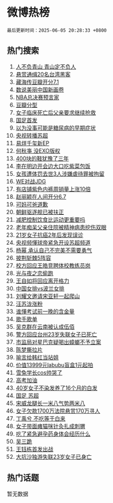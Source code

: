 # 微博热榜

`最后更新时间：2025-06-05 20:28:33 +0800`

## 热门搜索

1. [人不负青山 青山定不负人](https://m.weibo.cn/search?containerid=100103type%3D1%26t%3D10%26q%3D%23%E4%BA%BA%E4%B8%8D%E8%B4%9F%E9%9D%92%E5%B1%B1+%E9%9D%92%E5%B1%B1%E5%AE%9A%E4%B8%8D%E8%B4%9F%E4%BA%BA%23&stream_entry_id=51&isnewpage=1&extparam=seat%3D1%26cate%3D10103%26filter_type%3Drealtimehot%26stream_entry_id%3D51%26c_type%3D51%26pos%3D0%26q%3D%2523%25E4%25BA%25BA%25E4%25B8%258D%25E8%25B4%259F%25E9%259D%2592%25E5%25B1%25B1%2520%25E9%259D%2592%25E5%25B1%25B1%25E5%25AE%259A%25E4%25B8%258D%25E8%25B4%259F%25E4%25BA%25BA%2523%26dgr%3D0%26display_time%3D1749126512%26pre_seqid%3D17491265122270055183)
1. [悬赏通缉20名台湾黑客](https://m.weibo.cn/search?containerid=100103type%3D1%26t%3D10%26q%3D%23%E6%82%AC%E8%B5%8F%E9%80%9A%E7%BC%8920%E5%90%8D%E5%8F%B0%E6%B9%BE%E9%BB%91%E5%AE%A2%23&stream_entry_id=31&isnewpage=1&extparam=seat%3D1%26flag%3D16%26stream_entry_id%3D31%26band_rank%3D1%26cate%3D5001%26lcate%3D5001%26filter_type%3Drealtimehot%26q%3D%2523%25E6%2582%25AC%25E8%25B5%258F%25E9%2580%259A%25E7%25BC%258920%25E5%2590%258D%25E5%258F%25B0%25E6%25B9%25BE%25E9%25BB%2591%25E5%25AE%25A2%2523%26c_type%3D31%26realpos%3D1%26pos%3D0%26dgr%3D0%26display_time%3D1749126512%26pre_seqid%3D17491265122270055183)
1. [藏海传豆瓣开分7.1](https://m.weibo.cn/search?containerid=100103type%3D1%26t%3D10%26q%3D%23%E8%97%8F%E6%B5%B7%E4%BC%A0%E8%B1%86%E7%93%A3%E5%BC%80%E5%88%867.1%23&stream_entry_id=31&isnewpage=1&extparam=seat%3D1%26flag%3D1%26stream_entry_id%3D31%26band_rank%3D2%26cate%3D5001%26lcate%3D5001%26filter_type%3Drealtimehot%26q%3D%2523%25E8%2597%258F%25E6%25B5%25B7%25E4%25BC%25A0%25E8%25B1%2586%25E7%2593%25A3%25E5%25BC%2580%25E5%2588%25867.1%2523%26c_type%3D31%26realpos%3D2%26pos%3D1%26dgr%3D0%26display_time%3D1749126512%26pre_seqid%3D17491265122270055183)
1. [数说美丽中国新画卷](https://m.weibo.cn/search?containerid=100103type%3D1%26t%3D10%26q%3D%23%E6%95%B0%E8%AF%B4%E7%BE%8E%E4%B8%BD%E4%B8%AD%E5%9B%BD%E6%96%B0%E7%94%BB%E5%8D%B7%23&stream_entry_id=31&isnewpage=1&extparam=seat%3D1%26flag%3D1%26stream_entry_id%3D31%26band_rank%3D3%26cate%3D5001%26lcate%3D5001%26filter_type%3Drealtimehot%26q%3D%2523%25E6%2595%25B0%25E8%25AF%25B4%25E7%25BE%258E%25E4%25B8%25BD%25E4%25B8%25AD%25E5%259B%25BD%25E6%2596%25B0%25E7%2594%25BB%25E5%258D%25B7%2523%26c_type%3D31%26realpos%3D3%26pos%3D2%26dgr%3D0%26display_time%3D1749126512%26pre_seqid%3D17491265122270055183)
1. [NBA总决赛预言家](https://m.weibo.cn/search?containerid=100103type%3D1%26t%3D10%26q%3D%23NBA%E6%80%BB%E5%86%B3%E8%B5%9B%E9%A2%84%E8%A8%80%E5%AE%B6%23&stream_entry_id=31&isnewpage=1&extparam=seat%3D1%26adid%3D288688%26stream_entry_id%3D31%26band_rank%3D4%26cate%3D5001%26q%3D%2523NBA%25E6%2580%25BB%25E5%2586%25B3%25E8%25B5%259B%25E9%25A2%2584%25E8%25A8%2580%25E5%25AE%25B6%2523%26lcate%3D5001%26filter_type%3Drealtimehot%26is_ad_pos%3D1%26c_type%3D31%26topic_ad%3D1%26pos%3D3%26dgr%3D0%26display_time%3D1749126512%26pre_seqid%3D17491265122270055183)
1. [豆瓣分型](https://m.weibo.cn/search?containerid=100103type%3D1%26t%3D10%26q%3D%E8%B1%86%E7%93%A3%E5%88%86%E5%9E%8B&stream_entry_id=31&isnewpage=1&extparam=seat%3D1%26flag%3D1%26stream_entry_id%3D31%26band_rank%3D4%26cate%3D5001%26lcate%3D5001%26filter_type%3Drealtimehot%26q%3D%25E8%25B1%2586%25E7%2593%25A3%25E5%2588%2586%25E5%259E%258B%26c_type%3D31%26realpos%3D4%26pos%3D4%26dgr%3D0%26display_time%3D1749126512%26pre_seqid%3D17491265122270055183)
1. [女子临床死亡后父亲要求继续抢救](https://m.weibo.cn/search?containerid=100103type%3D1%26t%3D10%26q%3D%23%E5%A5%B3%E5%AD%90%E4%B8%B4%E5%BA%8A%E6%AD%BB%E4%BA%A1%E5%90%8E%E7%88%B6%E4%BA%B2%E8%A6%81%E6%B1%82%E7%BB%A7%E7%BB%AD%E6%8A%A2%E6%95%91%23&stream_entry_id=31&isnewpage=1&extparam=seat%3D1%26flag%3D1%26stream_entry_id%3D31%26band_rank%3D5%26cate%3D5001%26lcate%3D5001%26filter_type%3Drealtimehot%26q%3D%2523%25E5%25A5%25B3%25E5%25AD%2590%25E4%25B8%25B4%25E5%25BA%258A%25E6%25AD%25BB%25E4%25BA%25A1%25E5%2590%258E%25E7%2588%25B6%25E4%25BA%25B2%25E8%25A6%2581%25E6%25B1%2582%25E7%25BB%25A7%25E7%25BB%25AD%25E6%258A%25A2%25E6%2595%2591%2523%26c_type%3D31%26realpos%3D5%26pos%3D5%26dgr%3D0%26display_time%3D1749126512%26pre_seqid%3D17491265122270055183)
1. [国足首发](https://m.weibo.cn/search?containerid=100103type%3D1%26t%3D10%26q%3D%E5%9B%BD%E8%B6%B3%E9%A6%96%E5%8F%91&stream_entry_id=31&isnewpage=1&extparam=seat%3D1%26flag%3D1%26stream_entry_id%3D31%26band_rank%3D6%26cate%3D5001%26lcate%3D5001%26filter_type%3Drealtimehot%26q%3D%25E5%259B%25BD%25E8%25B6%25B3%25E9%25A6%2596%25E5%258F%2591%26c_type%3D31%26realpos%3D6%26pos%3D6%26dgr%3D0%26display_time%3D1749126512%26pre_seqid%3D17491265122270055183)
1. [以为没事可能是糖尿病的早期症状](https://m.weibo.cn/search?containerid=100103type%3D1%26t%3D10%26q%3D%E4%BB%A5%E4%B8%BA%E6%B2%A1%E4%BA%8B%E5%8F%AF%E8%83%BD%E6%98%AF%E7%B3%96%E5%B0%BF%E7%97%85%E7%9A%84%E6%97%A9%E6%9C%9F%E7%97%87%E7%8A%B6&stream_entry_id=31&isnewpage=1&extparam=seat%3D1%26flag%3D1%26stream_entry_id%3D31%26band_rank%3D7%26cate%3D5001%26lcate%3D5001%26filter_type%3Drealtimehot%26q%3D%25E4%25BB%25A5%25E4%25B8%25BA%25E6%25B2%25A1%25E4%25BA%258B%25E5%258F%25AF%25E8%2583%25BD%25E6%2598%25AF%25E7%25B3%2596%25E5%25B0%25BF%25E7%2597%2585%25E7%259A%2584%25E6%2597%25A9%25E6%259C%259F%25E7%2597%2587%25E7%258A%25B6%26c_type%3D31%26realpos%3D7%26pos%3D7%26dgr%3D0%26display_time%3D1749126512%26pre_seqid%3D17491265122270055183)
1. [央视转播苏超](https://m.weibo.cn/search?containerid=100103type%3D1%26t%3D10%26q%3D%23%E5%A4%AE%E8%A7%86%E8%BD%AC%E6%92%AD%E8%8B%8F%E8%B6%85%23&stream_entry_id=31&isnewpage=1&extparam=seat%3D1%26flag%3D0%26stream_entry_id%3D31%26band_rank%3D8%26cate%3D5001%26lcate%3D5001%26filter_type%3Drealtimehot%26q%3D%2523%25E5%25A4%25AE%25E8%25A7%2586%25E8%25BD%25AC%25E6%2592%25AD%25E8%258B%258F%25E8%25B6%2585%2523%26c_type%3D31%26realpos%3D8%26pos%3D8%26dgr%3D0%26display_time%3D1749126512%26pre_seqid%3D17491265122270055183)
1. [易烊千玺新EP](https://m.weibo.cn/search?containerid=100103type%3D1%26t%3D10%26q%3D%E6%98%93%E7%83%8A%E5%8D%83%E7%8E%BA%E6%96%B0EP&stream_entry_id=31&isnewpage=1&extparam=seat%3D1%26flag%3D1%26stream_entry_id%3D31%26band_rank%3D9%26cate%3D5001%26lcate%3D5001%26filter_type%3Drealtimehot%26q%3D%25E6%2598%2593%25E7%2583%258A%25E5%258D%2583%25E7%258E%25BA%25E6%2596%25B0EP%26c_type%3D31%26realpos%3D9%26pos%3D9%26dgr%3D0%26display_time%3D1749126512%26pre_seqid%3D17491265122270055183)
1. [何秋亊 没EXO版权](https://m.weibo.cn/search?containerid=100103type%3D1%26t%3D10%26q%3D%E4%BD%95%E7%A7%8B%E4%BA%8A+%E6%B2%A1EXO%E7%89%88%E6%9D%83&stream_entry_id=31&isnewpage=1&extparam=seat%3D1%26flag%3D0%26stream_entry_id%3D31%26band_rank%3D10%26cate%3D5001%26lcate%3D5001%26filter_type%3Drealtimehot%26q%3D%25E4%25BD%2595%25E7%25A7%258B%25E4%25BA%258A%2520%25E6%25B2%25A1EXO%25E7%2589%2588%25E6%259D%2583%26c_type%3D31%26realpos%3D10%26pos%3D10%26dgr%3D0%26display_time%3D1749126512%26pre_seqid%3D17491265122270055183)
1. [400块的鞋犹豫了三年](https://m.weibo.cn/search?containerid=100103type%3D1%26t%3D10%26q%3D400%E5%9D%97%E7%9A%84%E9%9E%8B%E7%8A%B9%E8%B1%AB%E4%BA%86%E4%B8%89%E5%B9%B4&stream_entry_id=31&isnewpage=1&extparam=seat%3D1%26flag%3D2%26stream_entry_id%3D31%26band_rank%3D11%26cate%3D5001%26lcate%3D5001%26filter_type%3Drealtimehot%26q%3D400%25E5%259D%2597%25E7%259A%2584%25E9%259E%258B%25E7%258A%25B9%25E8%25B1%25AB%25E4%25BA%2586%25E4%25B8%2589%25E5%25B9%25B4%26c_type%3D31%26realpos%3D11%26pos%3D11%26dgr%3D0%26display_time%3D1749126512%26pre_seqid%3D17491265122270055183)
1. [李在明边开会边大口吃紫菜包饭](https://m.weibo.cn/search?containerid=100103type%3D1%26t%3D10%26q%3D%23%E6%9D%8E%E5%9C%A8%E6%98%8E%E8%BE%B9%E5%BC%80%E4%BC%9A%E8%BE%B9%E5%A4%A7%E5%8F%A3%E5%90%83%E7%B4%AB%E8%8F%9C%E5%8C%85%E9%A5%AD%23&stream_entry_id=31&isnewpage=1&extparam=seat%3D1%26flag%3D1%26stream_entry_id%3D31%26band_rank%3D12%26cate%3D5001%26lcate%3D5001%26filter_type%3Drealtimehot%26q%3D%2523%25E6%259D%258E%25E5%259C%25A8%25E6%2598%258E%25E8%25BE%25B9%25E5%25BC%2580%25E4%25BC%259A%25E8%25BE%25B9%25E5%25A4%25A7%25E5%258F%25A3%25E5%2590%2583%25E7%25B4%25AB%25E8%258F%259C%25E5%258C%2585%25E9%25A5%25AD%2523%26c_type%3D31%26realpos%3D12%26pos%3D12%26dgr%3D0%26display_time%3D1749126512%26pre_seqid%3D17491265122270055183)
1. [女孩遭体罚去世3人涉嫌虐待罪被拘留](https://m.weibo.cn/search?containerid=100103type%3D1%26t%3D10%26q%3D%23%E5%A5%B3%E5%AD%A9%E9%81%AD%E4%BD%93%E7%BD%9A%E5%8E%BB%E4%B8%963%E4%BA%BA%E6%B6%89%E5%AB%8C%E8%99%90%E5%BE%85%E7%BD%AA%E8%A2%AB%E6%8B%98%E7%95%99%23&stream_entry_id=31&isnewpage=1&extparam=seat%3D1%26flag%3D2%26stream_entry_id%3D31%26band_rank%3D13%26cate%3D5001%26lcate%3D5001%26filter_type%3Drealtimehot%26q%3D%2523%25E5%25A5%25B3%25E5%25AD%25A9%25E9%2581%25AD%25E4%25BD%2593%25E7%25BD%259A%25E5%258E%25BB%25E4%25B8%25963%25E4%25BA%25BA%25E6%25B6%2589%25E5%25AB%258C%25E8%2599%2590%25E5%25BE%2585%25E7%25BD%25AA%25E8%25A2%25AB%25E6%258B%2598%25E7%2595%2599%2523%26c_type%3D31%26realpos%3D13%26pos%3D13%26dgr%3D0%26display_time%3D1749126512%26pre_seqid%3D17491265122270055183)
1. [WE对战JDG](https://m.weibo.cn/search?containerid=100103type%3D1%26t%3D10%26q%3D%23WE%E5%AF%B9%E6%88%98JDG%23&stream_entry_id=31&isnewpage=1&extparam=seat%3D1%26flag%3D0%26stream_entry_id%3D31%26band_rank%3D14%26cate%3D5001%26lcate%3D5001%26filter_type%3Drealtimehot%26q%3D%2523WE%25E5%25AF%25B9%25E6%2588%2598JDG%2523%26c_type%3D31%26realpos%3D14%26pos%3D14%26dgr%3D0%26display_time%3D1749126512%26pre_seqid%3D17491265122270055183)
1. [有店铺紫色内裤周销量上涨10倍](https://m.weibo.cn/search?containerid=100103type%3D1%26t%3D10%26q%3D%23%E6%9C%89%E5%BA%97%E9%93%BA%E7%B4%AB%E8%89%B2%E5%86%85%E8%A3%A4%E5%91%A8%E9%94%80%E9%87%8F%E4%B8%8A%E6%B6%A810%E5%80%8D%23&stream_entry_id=31&isnewpage=1&extparam=seat%3D1%26flag%3D1%26stream_entry_id%3D31%26band_rank%3D15%26cate%3D5001%26lcate%3D5001%26filter_type%3Drealtimehot%26q%3D%2523%25E6%259C%2589%25E5%25BA%2597%25E9%2593%25BA%25E7%25B4%25AB%25E8%2589%25B2%25E5%2586%2585%25E8%25A3%25A4%25E5%2591%25A8%25E9%2594%2580%25E9%2587%258F%25E4%25B8%258A%25E6%25B6%25A810%25E5%2580%258D%2523%26c_type%3D31%26realpos%3D15%26pos%3D15%26dgr%3D0%26display_time%3D1749126512%26pre_seqid%3D17491265122270055183)
1. [赵丽颖在人间开分6.7](https://m.weibo.cn/search?containerid=100103type%3D1%26t%3D10%26q%3D%23%E8%B5%B5%E4%B8%BD%E9%A2%96%E5%9C%A8%E4%BA%BA%E9%97%B4%E5%BC%80%E5%88%866.7%23&stream_entry_id=31&isnewpage=1&extparam=seat%3D1%26flag%3D1%26stream_entry_id%3D31%26band_rank%3D16%26cate%3D5001%26lcate%3D5001%26filter_type%3Drealtimehot%26q%3D%2523%25E8%25B5%25B5%25E4%25B8%25BD%25E9%25A2%2596%25E5%259C%25A8%25E4%25BA%25BA%25E9%2597%25B4%25E5%25BC%2580%25E5%2588%25866.7%2523%26c_type%3D31%26realpos%3D16%26pos%3D16%26dgr%3D0%26display_time%3D1749126512%26pre_seqid%3D17491265122270055183)
1. [可妈可爸道歉](https://m.weibo.cn/search?containerid=100103type%3D1%26t%3D10%26q%3D%23%E5%8F%AF%E5%A6%88%E5%8F%AF%E7%88%B8%E9%81%93%E6%AD%89%23&stream_entry_id=31&isnewpage=1&extparam=seat%3D1%26flag%3D1%26stream_entry_id%3D31%26band_rank%3D17%26cate%3D5001%26lcate%3D5001%26filter_type%3Drealtimehot%26q%3D%2523%25E5%258F%25AF%25E5%25A6%2588%25E5%258F%25AF%25E7%2588%25B8%25E9%2581%2593%25E6%25AD%2589%2523%26c_type%3D31%26realpos%3D17%26pos%3D17%26dgr%3D0%26display_time%3D1749126512%26pre_seqid%3D17491265122270055183)
1. [朝鲜驱逐舰已被扶正](https://m.weibo.cn/search?containerid=100103type%3D1%26t%3D10%26q%3D%23%E6%9C%9D%E9%B2%9C%E9%A9%B1%E9%80%90%E8%88%B0%E5%B7%B2%E8%A2%AB%E6%89%B6%E6%AD%A3%23&stream_entry_id=31&isnewpage=1&extparam=seat%3D1%26flag%3D1%26stream_entry_id%3D31%26band_rank%3D18%26cate%3D5001%26lcate%3D5001%26filter_type%3Drealtimehot%26q%3D%2523%25E6%259C%259D%25E9%25B2%259C%25E9%25A9%25B1%25E9%2580%2590%25E8%2588%25B0%25E5%25B7%25B2%25E8%25A2%25AB%25E6%2589%25B6%25E6%25AD%25A3%2523%26c_type%3D31%26realpos%3D18%26pos%3D18%26dgr%3D0%26display_time%3D1749126512%26pre_seqid%3D17491265122270055183)
1. [减肥控制饮食比运动更重要吗](https://m.weibo.cn/search?containerid=100103type%3D1%26t%3D10%26q%3D%E5%87%8F%E8%82%A5%E6%8E%A7%E5%88%B6%E9%A5%AE%E9%A3%9F%E6%AF%94%E8%BF%90%E5%8A%A8%E6%9B%B4%E9%87%8D%E8%A6%81%E5%90%97&stream_entry_id=31&isnewpage=1&extparam=seat%3D1%26flag%3D1%26stream_entry_id%3D31%26band_rank%3D19%26is_ai_ask%3D1%26cate%3D5001%26lcate%3D5001%26filter_type%3Drealtimehot%26q%3D%25E5%2587%258F%25E8%2582%25A5%25E6%258E%25A7%25E5%2588%25B6%25E9%25A5%25AE%25E9%25A3%259F%25E6%25AF%2594%25E8%25BF%2590%25E5%258A%25A8%25E6%259B%25B4%25E9%2587%258D%25E8%25A6%2581%25E5%2590%2597%26c_type%3D31%26realpos%3D19%26pos%3D19%26dgr%3D0%26display_time%3D1749126512%26pre_seqid%3D17491265122270055183)
1. [老年痴呆父亲住院被精神病患挖伤双眼](https://m.weibo.cn/search?containerid=100103type%3D1%26t%3D10%26q%3D%23%E8%80%81%E5%B9%B4%E7%97%B4%E5%91%86%E7%88%B6%E4%BA%B2%E4%BD%8F%E9%99%A2%E8%A2%AB%E7%B2%BE%E7%A5%9E%E7%97%85%E6%82%A3%E6%8C%96%E4%BC%A4%E5%8F%8C%E7%9C%BC%23&stream_entry_id=31&isnewpage=1&extparam=seat%3D1%26flag%3D1%26stream_entry_id%3D31%26band_rank%3D20%26cate%3D5001%26lcate%3D5001%26filter_type%3Drealtimehot%26q%3D%2523%25E8%2580%2581%25E5%25B9%25B4%25E7%2597%25B4%25E5%2591%2586%25E7%2588%25B6%25E4%25BA%25B2%25E4%25BD%258F%25E9%2599%25A2%25E8%25A2%25AB%25E7%25B2%25BE%25E7%25A5%259E%25E7%2597%2585%25E6%2582%25A3%25E6%258C%2596%25E4%25BC%25A4%25E5%258F%258C%25E7%259C%25BC%2523%26c_type%3D31%26realpos%3D20%26pos%3D20%26dgr%3D0%26display_time%3D1749126512%26pre_seqid%3D17491265122270055183)
1. [21岁女子抗癌2年后发现误诊](https://m.weibo.cn/search?containerid=100103type%3D1%26t%3D10%26q%3D%2321%E5%B2%81%E5%A5%B3%E5%AD%90%E6%8A%97%E7%99%8C2%E5%B9%B4%E5%90%8E%E5%8F%91%E7%8E%B0%E8%AF%AF%E8%AF%8A%23&stream_entry_id=31&isnewpage=1&extparam=seat%3D1%26flag%3D0%26stream_entry_id%3D31%26band_rank%3D21%26cate%3D5001%26lcate%3D5001%26filter_type%3Drealtimehot%26q%3D%252321%25E5%25B2%2581%25E5%25A5%25B3%25E5%25AD%2590%25E6%258A%2597%25E7%2599%258C2%25E5%25B9%25B4%25E5%2590%258E%25E5%258F%2591%25E7%258E%25B0%25E8%25AF%25AF%25E8%25AF%258A%2523%26c_type%3D31%26realpos%3D21%26pos%3D21%26dgr%3D0%26display_time%3D1749126512%26pre_seqid%3D17491265122270055183)
1. [央视频懂球帝紧急开设苏超频道](https://m.weibo.cn/search?containerid=100103type%3D1%26t%3D10%26q%3D%23%E5%A4%AE%E8%A7%86%E9%A2%91%E6%87%82%E7%90%83%E5%B8%9D%E7%B4%A7%E6%80%A5%E5%BC%80%E8%AE%BE%E8%8B%8F%E8%B6%85%E9%A2%91%E9%81%93%23&stream_entry_id=31&isnewpage=1&extparam=seat%3D1%26flag%3D1%26stream_entry_id%3D31%26band_rank%3D22%26cate%3D5001%26lcate%3D5001%26filter_type%3Drealtimehot%26q%3D%2523%25E5%25A4%25AE%25E8%25A7%2586%25E9%25A2%2591%25E6%2587%2582%25E7%2590%2583%25E5%25B8%259D%25E7%25B4%25A7%25E6%2580%25A5%25E5%25BC%2580%25E8%25AE%25BE%25E8%258B%258F%25E8%25B6%2585%25E9%25A2%2591%25E9%2581%2593%2523%26c_type%3D31%26realpos%3D22%26pos%3D22%26dgr%3D0%26display_time%3D1749126512%26pre_seqid%3D17491265122270055183)
1. [杨幂 承认自己不完美不需要勇气](https://m.weibo.cn/search?containerid=100103type%3D1%26t%3D10%26q%3D%E6%9D%A8%E5%B9%82+%E6%89%BF%E8%AE%A4%E8%87%AA%E5%B7%B1%E4%B8%8D%E5%AE%8C%E7%BE%8E%E4%B8%8D%E9%9C%80%E8%A6%81%E5%8B%87%E6%B0%94&stream_entry_id=31&isnewpage=1&extparam=seat%3D1%26flag%3D2%26stream_entry_id%3D31%26band_rank%3D23%26cate%3D5001%26lcate%3D5001%26filter_type%3Drealtimehot%26q%3D%25E6%259D%25A8%25E5%25B9%2582%2520%25E6%2589%25BF%25E8%25AE%25A4%25E8%2587%25AA%25E5%25B7%25B1%25E4%25B8%258D%25E5%25AE%258C%25E7%25BE%258E%25E4%25B8%258D%25E9%259C%2580%25E8%25A6%2581%25E5%258B%2587%25E6%25B0%2594%26c_type%3D31%26realpos%3D23%26pos%3D23%26dgr%3D0%26display_time%3D1749126512%26pre_seqid%3D17491265122270055183)
1. [披荆斩棘5阵容](https://m.weibo.cn/search?containerid=100103type%3D1%26t%3D10%26q%3D%E6%8A%AB%E8%8D%86%E6%96%A9%E6%A3%985%E9%98%B5%E5%AE%B9&stream_entry_id=31&isnewpage=1&extparam=seat%3D1%26flag%3D0%26stream_entry_id%3D31%26band_rank%3D24%26cate%3D5001%26lcate%3D5001%26filter_type%3Drealtimehot%26q%3D%25E6%258A%25AB%25E8%258D%2586%25E6%2596%25A9%25E6%25A3%25985%25E9%2598%25B5%25E5%25AE%25B9%26c_type%3D31%26realpos%3D24%26pos%3D24%26dgr%3D0%26display_time%3D1749126512%26pre_seqid%3D17491265122270055183)
1. [校方回应王皓竞聘体校教练员岗](https://m.weibo.cn/search?containerid=100103type%3D1%26t%3D10%26q%3D%23%E6%A0%A1%E6%96%B9%E5%9B%9E%E5%BA%94%E7%8E%8B%E7%9A%93%E7%AB%9E%E8%81%98%E4%BD%93%E6%A0%A1%E6%95%99%E7%BB%83%E5%91%98%E5%B2%97%23&stream_entry_id=31&isnewpage=1&extparam=seat%3D1%26flag%3D1%26stream_entry_id%3D31%26band_rank%3D25%26cate%3D5001%26lcate%3D5001%26filter_type%3Drealtimehot%26q%3D%2523%25E6%25A0%25A1%25E6%2596%25B9%25E5%259B%259E%25E5%25BA%2594%25E7%258E%258B%25E7%259A%2593%25E7%25AB%259E%25E8%2581%2598%25E4%25BD%2593%25E6%25A0%25A1%25E6%2595%2599%25E7%25BB%2583%25E5%2591%2598%25E5%25B2%2597%2523%26c_type%3D31%26realpos%3D25%26pos%3D25%26dgr%3D0%26display_time%3D1749126512%26pre_seqid%3D17491265122270055183)
1. [光与夜之恋偷跑](https://m.weibo.cn/search?containerid=100103type%3D1%26t%3D10%26q%3D%E5%85%89%E4%B8%8E%E5%A4%9C%E4%B9%8B%E6%81%8B%E5%81%B7%E8%B7%91&stream_entry_id=31&isnewpage=1&extparam=seat%3D1%26flag%3D1%26stream_entry_id%3D31%26band_rank%3D26%26cate%3D5001%26lcate%3D5001%26filter_type%3Drealtimehot%26q%3D%25E5%2585%2589%25E4%25B8%258E%25E5%25A4%259C%25E4%25B9%258B%25E6%2581%258B%25E5%2581%25B7%25E8%25B7%2591%26c_type%3D31%26realpos%3D26%26pos%3D26%26dgr%3D0%26display_time%3D1749126512%26pre_seqid%3D17491265122270055183)
1. [王自如将回应离开格力](https://m.weibo.cn/search?containerid=100103type%3D1%26t%3D10%26q%3D%23%E7%8E%8B%E8%87%AA%E5%A6%82%E5%B0%86%E5%9B%9E%E5%BA%94%E7%A6%BB%E5%BC%80%E6%A0%BC%E5%8A%9B%23&stream_entry_id=31&isnewpage=1&extparam=seat%3D1%26flag%3D1%26stream_entry_id%3D31%26band_rank%3D27%26cate%3D5001%26lcate%3D5001%26filter_type%3Drealtimehot%26q%3D%2523%25E7%258E%258B%25E8%2587%25AA%25E5%25A6%2582%25E5%25B0%2586%25E5%259B%259E%25E5%25BA%2594%25E7%25A6%25BB%25E5%25BC%2580%25E6%25A0%25BC%25E5%258A%259B%2523%26c_type%3D31%26realpos%3D27%26pos%3D27%26dgr%3D0%26display_time%3D1749126512%26pre_seqid%3D17491265122270055183)
1. [中国女排vs波兰女排](https://m.weibo.cn/search?containerid=100103type%3D1%26t%3D10%26q%3D%E4%B8%AD%E5%9B%BD%E5%A5%B3%E6%8E%92vs%E6%B3%A2%E5%85%B0%E5%A5%B3%E6%8E%92&stream_entry_id=31&isnewpage=1&extparam=seat%3D1%26flag%3D1%26stream_entry_id%3D31%26band_rank%3D28%26cate%3D5001%26lcate%3D5001%26filter_type%3Drealtimehot%26q%3D%25E4%25B8%25AD%25E5%259B%25BD%25E5%25A5%25B3%25E6%258E%2592vs%25E6%25B3%25A2%25E5%2585%25B0%25E5%25A5%25B3%25E6%258E%2592%26c_type%3D31%26realpos%3D28%26pos%3D28%26dgr%3D0%26display_time%3D1749126512%26pre_seqid%3D17491265122270055183)
1. [刘耀文邀请宋亚轩一起爬山](https://m.weibo.cn/search?containerid=100103type%3D1%26t%3D10%26q%3D%E5%88%98%E8%80%80%E6%96%87%E9%82%80%E8%AF%B7%E5%AE%8B%E4%BA%9A%E8%BD%A9%E4%B8%80%E8%B5%B7%E7%88%AC%E5%B1%B1&stream_entry_id=31&isnewpage=1&extparam=seat%3D1%26flag%3D1%26stream_entry_id%3D31%26band_rank%3D29%26cate%3D5001%26lcate%3D5001%26filter_type%3Drealtimehot%26q%3D%25E5%2588%2598%25E8%2580%2580%25E6%2596%2587%25E9%2582%2580%25E8%25AF%25B7%25E5%25AE%258B%25E4%25BA%259A%25E8%25BD%25A9%25E4%25B8%2580%25E8%25B5%25B7%25E7%2588%25AC%25E5%25B1%25B1%26c_type%3D31%26realpos%3D29%26pos%3D29%26dgr%3D0%26display_time%3D1749126512%26pre_seqid%3D17491265122270055183)
1. [汪苏泷涨粉](https://m.weibo.cn/search?containerid=100103type%3D1%26t%3D10%26q%3D%E6%B1%AA%E8%8B%8F%E6%B3%B7%E6%B6%A8%E7%B2%89&stream_entry_id=31&isnewpage=1&extparam=seat%3D1%26flag%3D1%26stream_entry_id%3D31%26band_rank%3D30%26cate%3D5001%26lcate%3D5001%26filter_type%3Drealtimehot%26q%3D%25E6%25B1%25AA%25E8%258B%258F%25E6%25B3%25B7%25E6%25B6%25A8%25E7%25B2%2589%26c_type%3D31%26realpos%3D30%26pos%3D30%26dgr%3D0%26display_time%3D1749126512%26pre_seqid%3D17491265122270055183)
1. [谁懂考试前一晚的含金量](https://m.weibo.cn/search?containerid=100103type%3D1%26t%3D10%26q%3D%E8%B0%81%E6%87%82%E8%80%83%E8%AF%95%E5%89%8D%E4%B8%80%E6%99%9A%E7%9A%84%E5%90%AB%E9%87%91%E9%87%8F&stream_entry_id=31&isnewpage=1&extparam=seat%3D1%26flag%3D1%26stream_entry_id%3D31%26band_rank%3D31%26cate%3D5001%26lcate%3D5001%26filter_type%3Drealtimehot%26q%3D%25E8%25B0%2581%25E6%2587%2582%25E8%2580%2583%25E8%25AF%2595%25E5%2589%258D%25E4%25B8%2580%25E6%2599%259A%25E7%259A%2584%25E5%2590%25AB%25E9%2587%2591%25E9%2587%258F%26c_type%3D31%26realpos%3D31%26pos%3D31%26dgr%3D0%26display_time%3D1749126512%26pre_seqid%3D17491265122270055183)
1. [歌手歌单](https://m.weibo.cn/search?containerid=100103type%3D1%26t%3D10%26q%3D%E6%AD%8C%E6%89%8B%E6%AD%8C%E5%8D%95&stream_entry_id=31&isnewpage=1&extparam=seat%3D1%26flag%3D0%26stream_entry_id%3D31%26band_rank%3D32%26cate%3D5001%26lcate%3D5001%26filter_type%3Drealtimehot%26q%3D%25E6%25AD%258C%25E6%2589%258B%25E6%25AD%258C%25E5%258D%2595%26c_type%3D31%26realpos%3D32%26pos%3D32%26dgr%3D0%26display_time%3D1749126512%26pre_seqid%3D17491265122270055183)
1. [吴克群在云南被认成伍佰](https://m.weibo.cn/search?containerid=100103type%3D1%26t%3D10%26q%3D%E5%90%B4%E5%85%8B%E7%BE%A4%E5%9C%A8%E4%BA%91%E5%8D%97%E8%A2%AB%E8%AE%A4%E6%88%90%E4%BC%8D%E4%BD%B0&stream_entry_id=31&isnewpage=1&extparam=seat%3D1%26flag%3D1%26stream_entry_id%3D31%26band_rank%3D33%26cate%3D5001%26lcate%3D5001%26filter_type%3Drealtimehot%26q%3D%25E5%2590%25B4%25E5%2585%258B%25E7%25BE%25A4%25E5%259C%25A8%25E4%25BA%2591%25E5%258D%2597%25E8%25A2%25AB%25E8%25AE%25A4%25E6%2588%2590%25E4%25BC%258D%25E4%25BD%25B0%26c_type%3D31%26realpos%3D33%26pos%3D33%26dgr%3D0%26display_time%3D1749126512%26pre_seqid%3D17491265122270055183)
1. [警方回应台州23岁失联女子已死亡](https://m.weibo.cn/search?containerid=100103type%3D1%26t%3D10%26q%3D%23%E8%AD%A6%E6%96%B9%E5%9B%9E%E5%BA%94%E5%8F%B0%E5%B7%9E23%E5%B2%81%E5%A4%B1%E8%81%94%E5%A5%B3%E5%AD%90%E5%B7%B2%E6%AD%BB%E4%BA%A1%23&stream_entry_id=31&isnewpage=1&extparam=seat%3D1%26flag%3D1%26stream_entry_id%3D31%26band_rank%3D34%26cate%3D5001%26lcate%3D5001%26filter_type%3Drealtimehot%26q%3D%2523%25E8%25AD%25A6%25E6%2596%25B9%25E5%259B%259E%25E5%25BA%2594%25E5%258F%25B0%25E5%25B7%259E23%25E5%25B2%2581%25E5%25A4%25B1%25E8%2581%2594%25E5%25A5%25B3%25E5%25AD%2590%25E5%25B7%25B2%25E6%25AD%25BB%25E4%25BA%25A1%2523%26c_type%3D31%26realpos%3D34%26pos%3D34%26dgr%3D0%26display_time%3D1749126512%26pre_seqid%3D17491265122270055183)
1. [市监局对星巴克疑喝出蟑螂不予立案](https://m.weibo.cn/search?containerid=100103type%3D1%26t%3D10%26q%3D%23%E5%B8%82%E7%9B%91%E5%B1%80%E5%AF%B9%E6%98%9F%E5%B7%B4%E5%85%8B%E7%96%91%E5%96%9D%E5%87%BA%E8%9F%91%E8%9E%82%E4%B8%8D%E4%BA%88%E7%AB%8B%E6%A1%88%23&stream_entry_id=31&isnewpage=1&extparam=seat%3D1%26flag%3D1%26stream_entry_id%3D31%26band_rank%3D35%26cate%3D5001%26lcate%3D5001%26filter_type%3Drealtimehot%26q%3D%2523%25E5%25B8%2582%25E7%259B%2591%25E5%25B1%2580%25E5%25AF%25B9%25E6%2598%259F%25E5%25B7%25B4%25E5%2585%258B%25E7%2596%2591%25E5%2596%259D%25E5%2587%25BA%25E8%259F%2591%25E8%259E%2582%25E4%25B8%258D%25E4%25BA%2588%25E7%25AB%258B%25E6%25A1%2588%2523%26c_type%3D31%26realpos%3D35%26pos%3D35%26dgr%3D0%26display_time%3D1749126512%26pre_seqid%3D17491265122270055183)
1. [陈梦撕拉片](https://m.weibo.cn/search?containerid=100103type%3D1%26t%3D10%26q%3D%23%E9%99%88%E6%A2%A6%E6%92%95%E6%8B%89%E7%89%87%23&stream_entry_id=31&isnewpage=1&extparam=seat%3D1%26flag%3D0%26stream_entry_id%3D31%26band_rank%3D36%26cate%3D5001%26lcate%3D5001%26filter_type%3Drealtimehot%26q%3D%2523%25E9%2599%2588%25E6%25A2%25A6%25E6%2592%2595%25E6%258B%2589%25E7%2589%2587%2523%26c_type%3D31%26realpos%3D36%26pos%3D36%26dgr%3D0%26display_time%3D1749126512%26pre_seqid%3D17491265122270055183)
1. [喻言给韩红当站姐](https://m.weibo.cn/search?containerid=100103type%3D1%26t%3D10%26q%3D%E5%96%BB%E8%A8%80%E7%BB%99%E9%9F%A9%E7%BA%A2%E5%BD%93%E7%AB%99%E5%A7%90&stream_entry_id=31&isnewpage=1&extparam=seat%3D1%26flag%3D1%26stream_entry_id%3D31%26band_rank%3D37%26cate%3D5001%26lcate%3D5001%26filter_type%3Drealtimehot%26q%3D%25E5%2596%25BB%25E8%25A8%2580%25E7%25BB%2599%25E9%259F%25A9%25E7%25BA%25A2%25E5%25BD%2593%25E7%25AB%2599%25E5%25A7%2590%26c_type%3D31%26realpos%3D37%26pos%3D37%26dgr%3D0%26display_time%3D1749126512%26pre_seqid%3D17491265122270055183)
1. [价值13999元labubu盲盒1元起拍](https://m.weibo.cn/search?containerid=100103type%3D1%26t%3D10%26q%3D%23%E4%BB%B7%E5%80%BC13999%E5%85%83labubu%E7%9B%B2%E7%9B%921%E5%85%83%E8%B5%B7%E6%8B%8D%23&stream_entry_id=31&isnewpage=1&extparam=seat%3D1%26flag%3D1%26stream_entry_id%3D31%26band_rank%3D38%26cate%3D5001%26lcate%3D5001%26filter_type%3Drealtimehot%26q%3D%2523%25E4%25BB%25B7%25E5%2580%25BC13999%25E5%2585%2583labubu%25E7%259B%25B2%25E7%259B%25921%25E5%2585%2583%25E8%25B5%25B7%25E6%258B%258D%2523%26c_type%3D31%26realpos%3D38%26pos%3D38%26dgr%3D0%26display_time%3D1749126512%26pre_seqid%3D17491265122270055183)
1. [雪兔学长cos帅哭了](https://m.weibo.cn/search?containerid=100103type%3D1%26t%3D10%26q%3D%E9%9B%AA%E5%85%94%E5%AD%A6%E9%95%BFcos%E5%B8%85%E5%93%AD%E4%BA%86&stream_entry_id=31&isnewpage=1&extparam=seat%3D1%26flag%3D1%26stream_entry_id%3D31%26band_rank%3D39%26cate%3D5001%26lcate%3D5001%26filter_type%3Drealtimehot%26q%3D%25E9%259B%25AA%25E5%2585%2594%25E5%25AD%25A6%25E9%2595%25BFcos%25E5%25B8%2585%25E5%2593%25AD%25E4%25BA%2586%26c_type%3D31%26realpos%3D39%26pos%3D39%26dgr%3D0%26display_time%3D1749126512%26pre_seqid%3D17491265122270055183)
1. [高考加油](https://m.weibo.cn/search?containerid=100103type%3D1%26t%3D10%26q%3D%23%E9%AB%98%E8%80%83%E5%8A%A0%E6%B2%B9%23&stream_entry_id=31&isnewpage=1&extparam=seat%3D1%26flag%3D0%26stream_entry_id%3D31%26band_rank%3D40%26cate%3D5001%26lcate%3D5001%26filter_type%3Drealtimehot%26q%3D%2523%25E9%25AB%2598%25E8%2580%2583%25E5%258A%25A0%25E6%25B2%25B9%2523%26c_type%3D31%26realpos%3D40%26pos%3D40%26dgr%3D0%26display_time%3D1749126512%26pre_seqid%3D17491265122270055183)
1. [40岁女子不染发养了16个月的白发](https://m.weibo.cn/search?containerid=100103type%3D1%26t%3D10%26q%3D%2340%E5%B2%81%E5%A5%B3%E5%AD%90%E4%B8%8D%E6%9F%93%E5%8F%91%E5%85%BB%E4%BA%8616%E4%B8%AA%E6%9C%88%E7%9A%84%E7%99%BD%E5%8F%91%23&stream_entry_id=31&isnewpage=1&extparam=seat%3D1%26flag%3D0%26stream_entry_id%3D31%26band_rank%3D41%26cate%3D5001%26lcate%3D5001%26filter_type%3Drealtimehot%26q%3D%252340%25E5%25B2%2581%25E5%25A5%25B3%25E5%25AD%2590%25E4%25B8%258D%25E6%259F%2593%25E5%258F%2591%25E5%2585%25BB%25E4%25BA%258616%25E4%25B8%25AA%25E6%259C%2588%25E7%259A%2584%25E7%2599%25BD%25E5%258F%2591%2523%26c_type%3D31%26realpos%3D41%26pos%3D41%26dgr%3D0%26display_time%3D1749126512%26pre_seqid%3D17491265122270055183)
1. [国足 苏超](https://m.weibo.cn/search?containerid=100103type%3D1%26t%3D10%26q%3D%E5%9B%BD%E8%B6%B3+%E8%8B%8F%E8%B6%85&stream_entry_id=31&isnewpage=1&extparam=seat%3D1%26flag%3D1%26stream_entry_id%3D31%26band_rank%3D42%26cate%3D5001%26lcate%3D5001%26filter_type%3Drealtimehot%26q%3D%25E5%259B%25BD%25E8%25B6%25B3%2520%25E8%258B%258F%25E8%25B6%2585%26c_type%3D31%26realpos%3D42%26pos%3D42%26dgr%3D0%26display_time%3D1749126512%26pre_seqid%3D17491265122270055183)
1. [宋威龙腿长一米八气势两米八](https://m.weibo.cn/search?containerid=100103type%3D1%26t%3D10%26q%3D%E5%AE%8B%E5%A8%81%E9%BE%99%E8%85%BF%E9%95%BF%E4%B8%80%E7%B1%B3%E5%85%AB%E6%B0%94%E5%8A%BF%E4%B8%A4%E7%B1%B3%E5%85%AB&stream_entry_id=31&isnewpage=1&extparam=seat%3D1%26flag%3D1%26stream_entry_id%3D31%26band_rank%3D43%26cate%3D5001%26lcate%3D5001%26filter_type%3Drealtimehot%26q%3D%25E5%25AE%258B%25E5%25A8%2581%25E9%25BE%2599%25E8%2585%25BF%25E9%2595%25BF%25E4%25B8%2580%25E7%25B1%25B3%25E5%2585%25AB%25E6%25B0%2594%25E5%258A%25BF%25E4%25B8%25A4%25E7%25B1%25B3%25E5%2585%25AB%26c_type%3D31%26realpos%3D43%26pos%3D43%26dgr%3D0%26display_time%3D1749126512%26pre_seqid%3D17491265122270055183)
1. [女子欠款1700万法院悬赏170万寻人](https://m.weibo.cn/search?containerid=100103type%3D1%26t%3D10%26q%3D%23%E5%A5%B3%E5%AD%90%E6%AC%A0%E6%AC%BE1700%E4%B8%87%E6%B3%95%E9%99%A2%E6%82%AC%E8%B5%8F170%E4%B8%87%E5%AF%BB%E4%BA%BA%23&stream_entry_id=31&isnewpage=1&extparam=seat%3D1%26flag%3D0%26stream_entry_id%3D31%26band_rank%3D44%26cate%3D5001%26lcate%3D5001%26filter_type%3Drealtimehot%26q%3D%2523%25E5%25A5%25B3%25E5%25AD%2590%25E6%25AC%25A0%25E6%25AC%25BE1700%25E4%25B8%2587%25E6%25B3%2595%25E9%2599%25A2%25E6%2582%25AC%25E8%25B5%258F170%25E4%25B8%2587%25E5%25AF%25BB%25E4%25BA%25BA%2523%26c_type%3D31%26realpos%3D44%26pos%3D44%26dgr%3D0%26display_time%3D1749126512%26pre_seqid%3D17491265122270055183)
1. [丁禹兮 不吃等于白来](https://m.weibo.cn/search?containerid=100103type%3D1%26t%3D10%26q%3D%E4%B8%81%E7%A6%B9%E5%85%AE+%E4%B8%8D%E5%90%83%E7%AD%89%E4%BA%8E%E7%99%BD%E6%9D%A5&stream_entry_id=31&isnewpage=1&extparam=seat%3D1%26flag%3D1%26stream_entry_id%3D31%26band_rank%3D45%26cate%3D5001%26lcate%3D5001%26filter_type%3Drealtimehot%26q%3D%25E4%25B8%2581%25E7%25A6%25B9%25E5%2585%25AE%2520%25E4%25B8%258D%25E5%2590%2583%25E7%25AD%2589%25E4%25BA%258E%25E7%2599%25BD%25E6%259D%25A5%26c_type%3D31%26realpos%3D45%26pos%3D45%26dgr%3D0%26display_time%3D1749126512%26pre_seqid%3D17491265122270055183)
1. [女子带面瘫猫咪针灸扎成刺猬](https://m.weibo.cn/search?containerid=100103type%3D1%26t%3D10%26q%3D%23%E5%A5%B3%E5%AD%90%E5%B8%A6%E9%9D%A2%E7%98%AB%E7%8C%AB%E5%92%AA%E9%92%88%E7%81%B8%E6%89%8E%E6%88%90%E5%88%BA%E7%8C%AC%23&stream_entry_id=31&isnewpage=1&extparam=seat%3D1%26flag%3D1%26stream_entry_id%3D31%26band_rank%3D46%26cate%3D5001%26lcate%3D5001%26filter_type%3Drealtimehot%26q%3D%2523%25E5%25A5%25B3%25E5%25AD%2590%25E5%25B8%25A6%25E9%259D%25A2%25E7%2598%25AB%25E7%258C%25AB%25E5%2592%25AA%25E9%2592%2588%25E7%2581%25B8%25E6%2589%258E%25E6%2588%2590%25E5%2588%25BA%25E7%258C%25AC%2523%26c_type%3D31%26realpos%3D46%26pos%3D46%26dgr%3D0%26display_time%3D1749126512%26pre_seqid%3D17491265122270055183)
1. [吃了紧急避孕药身体会经历什么](https://m.weibo.cn/search?containerid=100103type%3D1%26t%3D10%26q%3D%E5%90%83%E4%BA%86%E7%B4%A7%E6%80%A5%E9%81%BF%E5%AD%95%E8%8D%AF%E8%BA%AB%E4%BD%93%E4%BC%9A%E7%BB%8F%E5%8E%86%E4%BB%80%E4%B9%88&stream_entry_id=31&isnewpage=1&extparam=seat%3D1%26flag%3D0%26stream_entry_id%3D31%26band_rank%3D47%26is_ai_ask%3D1%26cate%3D5001%26lcate%3D5001%26filter_type%3Drealtimehot%26q%3D%25E5%2590%2583%25E4%25BA%2586%25E7%25B4%25A7%25E6%2580%25A5%25E9%2581%25BF%25E5%25AD%2595%25E8%258D%25AF%25E8%25BA%25AB%25E4%25BD%2593%25E4%25BC%259A%25E7%25BB%258F%25E5%258E%2586%25E4%25BB%2580%25E4%25B9%2588%26c_type%3D31%26realpos%3D47%26pos%3D47%26dgr%3D0%26display_time%3D1749126512%26pre_seqid%3D17491265122270055183)
1. [吴三跪](https://m.weibo.cn/search?containerid=100103type%3D1%26t%3D10%26q%3D%E5%90%B4%E4%B8%89%E8%B7%AA&stream_entry_id=31&isnewpage=1&extparam=seat%3D1%26flag%3D0%26stream_entry_id%3D31%26band_rank%3D48%26cate%3D5001%26lcate%3D5001%26filter_type%3Drealtimehot%26q%3D%25E5%2590%25B4%25E4%25B8%2589%25E8%25B7%25AA%26c_type%3D31%26realpos%3D48%26pos%3D48%26dgr%3D0%26display_time%3D1749126512%26pre_seqid%3D17491265122270055183)
1. [王钰栋首发出战](https://m.weibo.cn/search?containerid=100103type%3D1%26t%3D10%26q%3D%23%E7%8E%8B%E9%92%B0%E6%A0%8B%E9%A6%96%E5%8F%91%E5%87%BA%E6%88%98%23&stream_entry_id=31&isnewpage=1&extparam=seat%3D1%26flag%3D1%26stream_entry_id%3D31%26band_rank%3D49%26cate%3D5001%26lcate%3D5001%26filter_type%3Drealtimehot%26q%3D%2523%25E7%258E%258B%25E9%2592%25B0%25E6%25A0%258B%25E9%25A6%2596%25E5%258F%2591%25E5%2587%25BA%25E6%2588%2598%2523%26c_type%3D31%26realpos%3D49%26pos%3D49%26dgr%3D0%26display_time%3D1749126512%26pre_seqid%3D17491265122270055183)
1. [大坑沙独游失联23岁女子已身亡](https://m.weibo.cn/search?containerid=100103type%3D1%26t%3D10%26q%3D%23%E5%A4%A7%E5%9D%91%E6%B2%99%E7%8B%AC%E6%B8%B8%E5%A4%B1%E8%81%9423%E5%B2%81%E5%A5%B3%E5%AD%90%E5%B7%B2%E8%BA%AB%E4%BA%A1%23&stream_entry_id=31&isnewpage=1&extparam=seat%3D1%26flag%3D1%26stream_entry_id%3D31%26band_rank%3D50%26cate%3D5001%26lcate%3D5001%26filter_type%3Drealtimehot%26q%3D%2523%25E5%25A4%25A7%25E5%259D%2591%25E6%25B2%2599%25E7%258B%25AC%25E6%25B8%25B8%25E5%25A4%25B1%25E8%2581%259423%25E5%25B2%2581%25E5%25A5%25B3%25E5%25AD%2590%25E5%25B7%25B2%25E8%25BA%25AB%25E4%25BA%25A1%2523%26c_type%3D31%26realpos%3D50%26pos%3D50%26dgr%3D0%26display_time%3D1749126512%26pre_seqid%3D17491265122270055183)

## 热门话题

暂无数据
